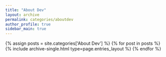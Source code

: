 ```yaml
---
title: "About Dev"
layout: archive
permalink: categories/aboutdev
author_profile: true
sidebar_main: true
---
```



{% assign posts = site.categories['About Dev'] %}
{% for post in posts %} {% include archive-single.html type=page.entries_layout %} {% endfor %}